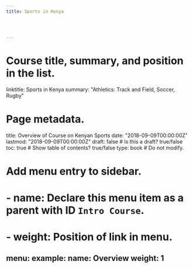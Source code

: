 ```yaml
---
title: Sports in Kenya




---
```

# Course title, summary, and position in the list.
linktitle: Sports in Kenya
summary: "Athletics: Track and Field, Soccer, Rugby"

# Page metadata.
title: Overview of Course on Kenyan Sports
date: "2018-09-09T00:00:00Z"
lastmod: "2018-09-09T00:00:00Z"
draft: false  # Is this a draft? true/false
toc: true  # Show table of contents? true/false
type: book  # Do not modify.

# Add menu entry to sidebar.
# - name: Declare this menu item as a parent with ID `Intro Course`.
# - weight: Position of link in menu.
menu:
  example:
    name: Overview
    weight: 1
---
